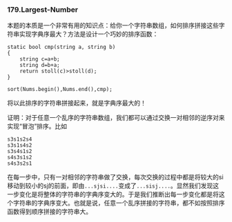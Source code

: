 ### 179.Largest-Number

本题的本质是一个非常有用的知识点：给你一个字符串数组，如何排序拼接这些字符串实现字典序最大？方法是设计一个巧妙的排序函数：
```
static bool cmp(string a, string b)
{
    string c=a+b;
    string d=b+a;
    return stoll(c)>stoll(d);
}

sort(Nums.begin(),Nums.end(),cmp);
```
将以此排序的字符串拼接起来，就是字典序最大的！

证明：对于任意一个乱序的字符串数组，我们都可以通过交换一对相邻的逆序对来实现“冒泡”排序。比如
```
s3s1s2s4
s3s1s4s2
s3s4s1s2
s4s3s1s2
s4s3s2s1
```
在每一步中，只有一对相邻的字符串做了交换，每次交换的过程中都是将较大的si移动到较小的sj的前面，即由```...sjsi....```变成了```...sisj....```。显然我们发现这一步变化是将整体的字符串的字典序变大的。于是我们推断出每一步变化都是将这个字符串的字典序变大。也就是说，任意一个乱序拼接的字符串，都不如按照排序函数得到顺序拼接的字符串大。


